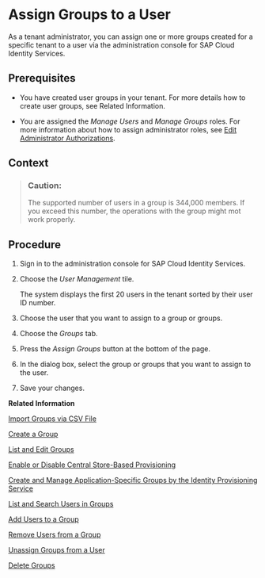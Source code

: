 <!-- loiobfdeb9c00bf14f6d9f5dbd9603c96996 -->

# Assign Groups to a User

As a tenant administrator, you can assign one or more groups created for a specific tenant to a user via the administration console for SAP Cloud Identity Services.



## Prerequisites

-   You have created user groups in your tenant. For more details how to create user groups, see Related Information.

-   You are assigned the *Manage Users* and *Manage Groups* roles. For more information about how to assign administrator roles, see [Edit Administrator Authorizations](edit-administrator-authorizations-86ee374.md).




<a name="loiobfdeb9c00bf14f6d9f5dbd9603c96996__context_lf3_y2k_d2c"/>

## Context

> ### Caution:  
> The supported number of users in a group is 344,000 members. If you exceed this number, the operations with the group might mot work properly.



## Procedure

1.  Sign in to the administration console for SAP Cloud Identity Services.

2.  Choose the *User Management* tile.

    The system displays the first 20 users in the tenant sorted by their user ID number.

3.  Choose the user that you want to assign to a group or groups.



4.  Choose the *Groups* tab.

5.  Press the *Assign Groups* button at the bottom of the page.

6.  In the dialog box, select the group or groups that you want to assign to the user.

7.  Save your changes.


**Related Information**  


[Import Groups via CSV File](import-groups-via-csv-file-daf96bd.md "As a tenant administrator, you can create new groups or update existing ones with the assigned users, via a CSV file upload.")

[Create a Group](create-a-group-b1b638d.md "As a tenant administrator you can create groups in the tenant to organize users based on common characteristics, authorization, or application via the administration console for SAP Cloud Identity Services.")

[List and Edit Groups](list-and-edit-groups-5e8a55c.md "As a tenant administrator, you can list and edit information about the groups in a tenant in the administration console for SAP Cloud Identity Services.")

[Enable or Disable Central Store-Based Provisioning](enable-or-disable-central-store-based-provisioning-657bbaa.md "You can enable or disable the Central Store-Based Provisioning option in the administration console for SAP Cloud Identity Services.")

[Create and Manage Application-Specific Groups by the Identity Provisioning Service](create-and-manage-application-specific-groups-by-the-identity-provisioning-service-a9ff3e3.md "By running provisioning jobs, you can create application-specific groups in the Identity Directory of your SAP Cloud Identity Services tenant and provision them afterward to target systems of your choice.")

[List and Search Users in Groups](list-and-search-users-in-groups-4ac340a.md "As a tenant administrator, you can list and view information about the users in a group in a tenant in the administration console for SAP Cloud Identity Services.")

[Add Users to a Group](add-users-to-a-group-d2e1a01.md "As a tenant administrator, you can add one or more users created for a specific tenant to a group via the administration console for SAP Cloud Identity Services.")

[Remove Users from a Group](remove-users-from-a-group-301fdb7.md "As a tenant administrator, you can remove one, more than one, or all users added to a group via the administration console for SAP Cloud Identity Services.")

[Unassign Groups from a User](unassign-groups-from-a-user-4353735.md "As a tenant administrator, you can unassign one or more groups that are assigned to a user via the administration console for SAP Cloud Identity Services.")

[Delete Groups](delete-groups-9853912.md "As a tenant administrator, you can delete one or more groups in administration console for SAP Cloud Identity Services.")

